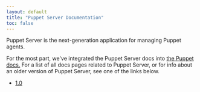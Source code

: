 ```yaml
---
layout: default
title: "Puppet Server Documentation"
toc: false
---
```



Puppet Server is the next-generation application for managing Puppet agents.

For the most part, we've integrated the Puppet Server docs into [the Puppet docs.](/puppet/latest/reference) For a list of all docs pages related to Puppet Server, or for info about an older version of Puppet Server, see one of the links below.

- [1.0](./1.0)
